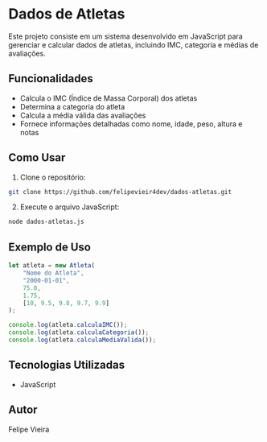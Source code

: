 # Dados de Atletas

Este projeto consiste em um sistema desenvolvido em JavaScript para gerenciar e calcular dados de atletas, incluindo IMC, categoria e médias de avaliações.

## Funcionalidades

- Calcula o IMC (Índice de Massa Corporal) dos atletas
- Determina a categoria do atleta
- Calcula a média válida das avaliações
- Fornece informações detalhadas como nome, idade, peso, altura e notas

## Como Usar

1. Clone o repositório:
```bash
git clone https://github.com/felipevieir4dev/dados-atletas.git
```

2. Execute o arquivo JavaScript:
```bash
node dados-atletas.js
```

## Exemplo de Uso

```javascript
let atleta = new Atleta(
    "Nome do Atleta",
    "2000-01-01",
    75.0,
    1.75,
    [10, 9.5, 9.8, 9.7, 9.9]
);

console.log(atleta.calculaIMC());
console.log(atleta.calculaCategoria());
console.log(atleta.calculaMediaValida());
```

## Tecnologias Utilizadas

- JavaScript

## Autor

Felipe Vieira
